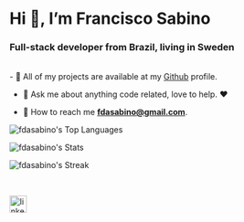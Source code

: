 <h1 color="#fff" align="left">Hi 👋, I’m Francisco Sabino </h1>
<h3>Full-stack developer from Brazil, living in Sweden</h3>
<br/>

<div align="left">
  -   📃 All of my projects are available at my <a href="https://github.com/fdasabino" target="_blank">Github</a> profile.
  
  -   💭 Ask me about anything code related, love to help. ❤️ <br/>
  
  -   📧 How to reach me **fdasabino@gmail.com**.<br/>
</div>
<div align="left">

![fdasabino's Top Languages](https://github-readme-stats.vercel.app/api/top-langs/?username=fdasabino&theme=radical&show_icons=true&hide_border=true&layout=compact)
  
![fdasabino's Stats](https://github-readme-stats.vercel.app/api?username=fdasabino&theme=radical&show_icons=true&hide_border=true&count_private=true)
  
![fdasabino's Streak](https://github-readme-streak-stats.herokuapp.com/?user=fdasabino&theme=radical&hide_border=true)
  
</div>
<br/>
<p align="left">
<a href="https://www.linkedin.com/in/francisco-sabino/" target="blank"><img align="center" src="https://raw.githubusercontent.com/rahuldkjain/github-profile-readme-generator/master/src/images/icons/Social/linked-in-alt.svg" alt="linkedin" height="30" width="30" /></a>
</p>

<br/>

